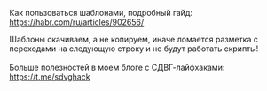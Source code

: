 Как пользоваться шаблонами, подробный гайд: https://habr.com/ru/articles/902656/ <br>

Шаблоны скачиваем, а не копируем, иначе ломается разметка с переходами на следующую строку и не будут работать скрипты!<br><br>
Больше полезностей в моем блоге c СДВГ-лайфхаками: https://t.me/sdvghack

